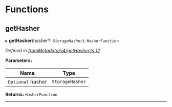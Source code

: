 

# Functions

<a id="gethasher"></a>

##  getHasher

▸ **getHasher**(hasher?: *`StorageHasher`*): `HasherFunction`

*Defined in [fromMetadata/v4/getHasher.ts:12](https://github.com/polkadot-js/api/blob/3ec4bc3/packages/type-storage/src/fromMetadata/v4/getHasher.ts#L12)*

**Parameters:**

| Name | Type |
| ------ | ------ |
| `Optional` hasher | `StorageHasher` |

**Returns:** `HasherFunction`

___

